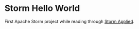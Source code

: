 # Storm Hello World
First Apache Storm project while reading through [Storm Applied](https://www.manning.com/books/storm-applied).
